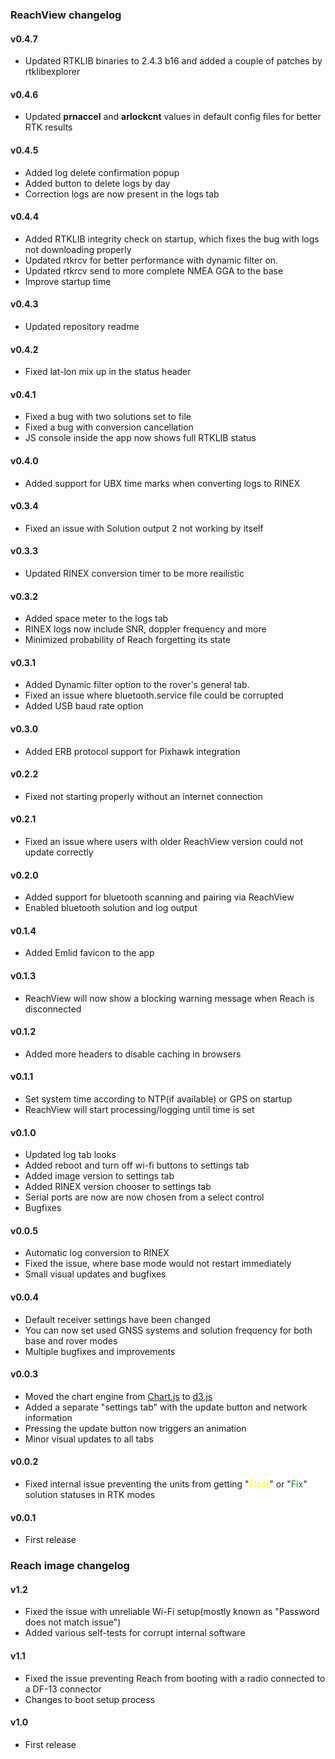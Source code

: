 ### ReachView changelog

#### v0.4.7

* Updated RTKLIB binaries to 2.4.3 b16 and added a couple of patches by rtklibexplorer

#### v0.4.6

* Updated **prnaccel** and **arlockcnt** values in default config files for better RTK results

#### v0.4.5

* Added log delete confirmation popup
* Added button to delete logs by day
* Correction logs are now present in the logs tab

#### v0.4.4

* Added RTKLIB integrity check on startup, which fixes the bug with logs not downloading properly
* Updated rtkrcv for better performance with dynamic filter on. 
* Updated rtkrcv send to more complete NMEA GGA to the base
* Improve startup time

#### v0.4.3

* Updated repository readme

#### v0.4.2

* Fixed lat-lon mix up in the status header

#### v0.4.1

* Fixed a bug with two solutions set to file
* Fixed a bug with conversion cancellation
* JS console inside the app now shows full RTKLIB status

#### v0.4.0

* Added support for UBX time marks when converting logs to RINEX

#### v0.3.4

* Fixed an issue with Solution output 2 not working by itself

#### v0.3.3

* Updated RINEX conversion timer to be more reailistic

#### v0.3.2

* Added space meter to the logs tab
* RINEX logs now include SNR, doppler frequency and more
* Minimized probability of Reach forgetting its state

#### v0.3.1

* Added Dynamic filter option to the rover's general tab.
* Fixed an issue where bluetooth.service file could be corrupted
* Added USB baud rate option

#### v0.3.0

* Added ERB protocol support for Pixhawk integration

#### v0.2.2

* Fixed not starting properly without an internet connection

#### v0.2.1

* Fixed an issue where users with older ReachView version could not update correctly

#### v0.2.0

* Added support for bluetooth scanning and pairing via ReachView
* Enabled bluetooth solution and log output

#### v0.1.4

* Added Emlid favicon to the app

#### v0.1.3

* ReachView will now show a blocking warning message when Reach is disconnected

#### v0.1.2

* Added more headers to disable caching in browsers

#### v0.1.1

* Set system time according to NTP(if available) or GPS on startup
* ReachView will start processing/logging until time is set

#### v0.1.0

* Updated log tab looks
* Added reboot and turn off wi-fi buttons to settings tab
* Added image version to settings tab
* Added RINEX version chooser to settings tab
* Serial ports are now are now chosen from a select control
* Bugfixes

#### v0.0.5

* Automatic log conversion to RINEX
* Fixed the issue, where base mode would not restart immediately
* Small visual updates and bugfixes

#### v0.0.4

* Default receiver settings have been changed
* You can now set used GNSS systems and solution frequency for both base and rover modes
* Multiple bugfixes and improvements

#### v0.0.3

* Moved the chart engine from [Chart.js](http://www.chartjs.org/) to [d3.js](http://d3js.org/)
* Added a separate "settings tab" with the update button and network information
* Pressing the update button now triggers an animation
* Minor visual updates to all tabs

#### v0.0.2

* Fixed internal issue preventing the units from getting "<font color="yellow">Float</font>" or "<font color="green">Fix</font>" solution statuses in RTK modes

#### v0.0.1

* First release

### Reach image changelog

#### v1.2

* Fixed the issue with unreliable Wi-Fi setup(mostly known as "Password does not match issue")
* Added various self-tests for corrupt internal software

#### v1.1

* Fixed the issue preventing Reach from booting with a radio connected to a DF-13 connector
* Changes to boot setup process

#### v1.0

* First release

